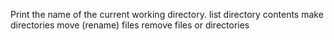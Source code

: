 Print the name of the current working directory.
list directory contents
make directories
move (rename) files
remove files or directories

